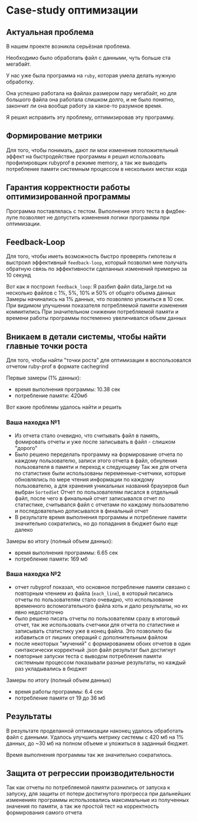 # Case-study оптимизации

## Актуальная проблема
В нашем проекте возникла серьёзная проблема.

Необходимо было обработать файл с данными, чуть больше ста мегабайт.

У нас уже была программа на `ruby`, которая умела делать нужную обработку.

Она успешно работала на файлах размером пару мегабайт, но для большого файла она работала слишком долго, и не было понятно, закончит ли она вообще работу за какое-то разумное время.

Я решил исправить эту проблему, оптимизировав эту программу.

## Формирование метрики
Для того, чтобы понимать, дают ли мои изменения положительный эффект на быстродействие программы я решил использовать профилировщик rubyprof в режиме memory, а так же выводить потребление памяти системным процессом в нескольких местах кода

## Гарантия корректности работы оптимизированной программы
Программа поставлялась с тестом. Выполнение этого теста в фидбек-лупе позволяет не допустить изменения логики программы при оптимизации.

## Feedback-Loop
Для того, чтобы иметь возможность быстро проверять гипотезы я выстроил эффективный `feedback-loop`, который позволил мне получать обратную связь по эффективности сделанных изменений примерно за 10 секунд

Вот как я построил `feedback_loop`:
Я разбил файл data_large.txt на несколько файлов с 1%, 5%, 10% и 50% от общего объема данных
Замеры начинались на 1% данных, что позволяло уложиться в 10 сек.
При видимом улучшении показателя потребляемой памяти изменения коммитились
При значительном снижении потребляемой памяти и времени работы программы постеменно увеличивался объем данных

## Вникаем в детали системы, чтобы найти главные точки роста
Для того, чтобы найти "точки роста" для оптимизации я воспользовался отчетом ruby-prof в формате cachegrind

Первые замеры (1% данных):
- время выполнения программы: 10.38 сек
- потребление памяти: 420мб

Вот какие проблемы удалось найти и решить

### Ваша находка №1
- Из отчета стало очевидно, что считывать файл в память, фомировать отчеты и уже после записывать в файл - слишком "дорого"
- Было решено переделать программу на формирование отчета по каждому пользователю, записи этого отчета в файл, обнуления пользователя в памяти и переход к следующему
Так же для отчета по статистике были использованы переменные-счетчики, которые обновлялись по мере чтения информации по каждому пользователю, а для хранения уникальных названий браузеров был выбран `SortedSet`
Отчет по пользователям писался в отдельный файл, после чего в финальный отчет записывался отчет по статистике, считывался файл с отчетами по каждому пользователю и последовательно дописывался в финальный отчет
- В результате время выполнения программы и потребление памяти значительно сократились, но до попадания в бюджет было еще далеко

Замеры во итогу (полный объем данных):
- время выполнения программы: 6.65 сек
- потребление памяти: 169 мб

### Ваша находка №2
- отчет rubyprof показал, что основное потребление памяти связано с повторным чтением из файла (`each_line`), в который писались отчеты по пользователям
стало очевидно, что использование временного вспомогательного файла хоть и дало результаты, но их явно недостаточно
- было решено писать отчеты по пользователям сразу в итоговый отчет, так же использовать счетчики для отчета по статистике и записывать статистику уже в конец файла. Это позволило бы избавиться от лишних операций с дополнительным файлом
- после некоторых "мучений" с формированием обоих отчетов в один синтаксически корректный .json файл результат был достигнут
- повторные запуски теста с выводом потребления памяти системным процессом показывали разные результаты, но каждый раз укладывались в бюджет

Замеры по итогу (полный объем данных)
- время работы программы: 6.4 сек
- потребление памяти от 19 до 36 мб

## Результаты
В результате проделанной оптимизации наконец удалось обработать файл с данными.
Удалось улучшить метрику системы с 420 мб на 1% данных, до ~30 мб на полном объеме и уложиться в заданный бюджет.

Время выполнения программы так же значительно сократилось.

## Защита от регрессии производительности
Так как отчеты по потребляемой памяти разнились от запуска к запуску, для защиты от потери достигнутого прогресса при дальнейших изменениях программы использовались максимальные из полученных значения по памяти, а так же простой тест на корректность формирования самого отчета
